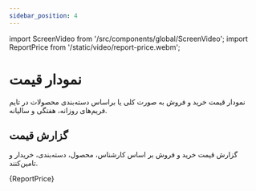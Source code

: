 ```yaml
---
sidebar_position: 4
---
```



import ScreenVideo from '/src/components/global/ScreenVideo';
import ReportPrice from '/static/video/report-price.webm';

# نمودار قیمت

نمودار قیمت خرید و فروش به صورت کلی یا براساس دسته‌بندی محصولات در تایم فریم‌های روزانه، هفتگی و سالیانه.

## گزارش قیمت
گزارش قیمت خرید و فروش بر اساس کارشناس، محصول، دسته‌بندی، خریدار و تامین‌کنند.

<ScreenVideo>{ReportPrice}</ScreenVideo>
